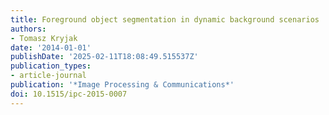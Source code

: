 ```yaml
---
title: Foreground object segmentation in dynamic background scenarios
authors:
- Tomasz Kryjak
date: '2014-01-01'
publishDate: '2025-02-11T18:08:49.515537Z'
publication_types:
- article-journal
publication: '*Image Processing & Communications*'
doi: 10.1515/ipc-2015-0007
---
```

